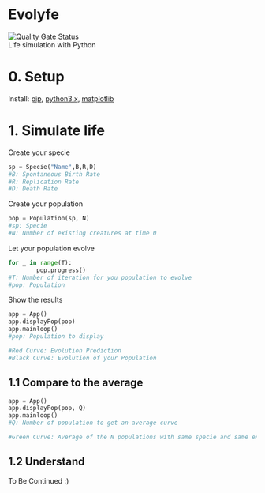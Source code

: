 # Evolyfe
[![Quality Gate Status](https://sonarcloud.io/api/project_badges/measure?project=IQbrod_Evolyfe&metric=alert_status)](https://sonarcloud.io/dashboard?id=IQbrod_Evolyfe)  
Life simulation with Python  
  
# 0. Setup  
Install: [pip](https://pypi.org/project/pip/), [python3.x](https://www.python.org/downloads/), [matplotlib](https://matplotlib.org/users/installing.html)  
  
# 1. Simulate life  
Create your specie
```python
sp = Specie("Name",B,R,D)
#B: Spontaneous Birth Rate
#R: Replication Rate
#D: Death Rate
```
Create your population
```python
pop = Population(sp, N)
#sp: Specie
#N: Number of existing creatures at time 0
```
Let your population evolve
```python
for _ in range(T):
        pop.progress()
#T: Number of iteration for you population to evolve
#pop: Population
```
Show the results
```python
app = App()
app.displayPop(pop)
app.mainloop()
#pop: Population to display

#Red Curve: Evolution Prediction
#Black Curve: Evolution of your Population
```
## 1.1 Compare to the average
```python
app = App()
app.displayPop(pop, Q)
app.mainloop()
#Q: Number of population to get an average curve

#Green Curve: Average of the N populations with same specie and same existing creatures at time 0
```

## 1.2 Understand
To Be Continued :)

